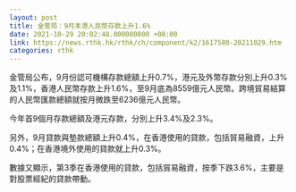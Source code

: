 ```yaml
---
layout: post
title: 金管局：9月本港人民幣存款上升1.6%
date: 2021-10-29 20:02:48.000000000 +08:00
link: https://news.rthk.hk/rthk/ch/component/k2/1617580-20211029.htm
categories: rthk
---
```


金管局公布，9月份認可機構存款總額上升0.7%，港元及外幣存款分別上升0.3%及1.1%，香港人民幣存款上升1.6%，至9月底為8559億元人民幣。跨境貿易結算的人民幣匯款總額就按月微跌至6236億元人民幣。 

今年首9個月存款總額及港元存款，分別上升3.4%及2.3%。

另外，9月貸款與墊款總額上升0.4%，在香港使用的貸款，包括貿易融資，上升0.4%；在香港境外使用的貸款就上升0.3%。

數據又顯示，第3季在香港使用的貸款，包括貿易融資，按季下跌3.6%，主要是對股票經紀的貸款帶動。
